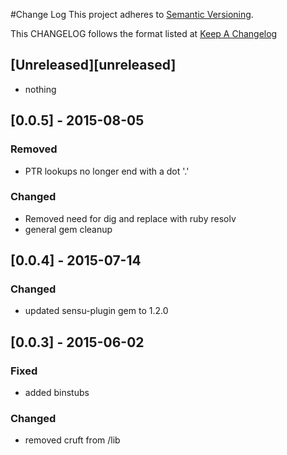#Change Log
This project adheres to [Semantic Versioning](http://semver.org/).

This CHANGELOG follows the format listed at [Keep A Changelog](http://keepachangelog.com/)

## [Unreleased][unreleased]
- nothing

## [0.0.5] - 2015-08-05
### Removed
- PTR lookups no longer end with a dot '.'

### Changed
- Removed need for dig and replace with ruby resolv
- general gem cleanup

## [0.0.4] - 2015-07-14
### Changed
- updated sensu-plugin gem to 1.2.0

## [0.0.3] - 2015-06-02

### Fixed
- added binstubs

### Changed
- removed cruft from /lib
